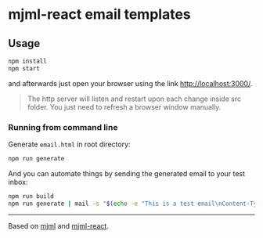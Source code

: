 # mjml-react email templates

## Usage

```bash
npm install
npm start
```

and afterwards just open your browser using the link [http://localhost:3000/](http://localhost:3000/).

> The http server will listen and restart upon each change inside src folder.
> You just need to refresh a browser window manually.

### Running from command line

Generate `email.html` in root directory:

```bash
npm run generate
```

And you can automate things by sending the generated email to your test inbox:

```bash
npm run build
npm run generate | mail -s "$(echo -e "This is a test email\nContent-Type: text/html")" myemail@myprovider.com
```

---

Based on [mjml](https://mjml.io/) and [mjml-react](https://github.com/wix-incubator/mjml-react).
